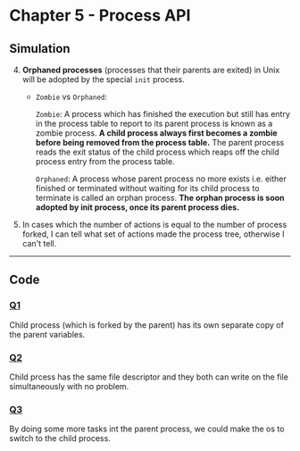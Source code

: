 # Chapter 5 - Process API
## Simulation
4. **Orphaned processes** (processes that their parents are exited) in Unix will be adopted by the special ```init``` process.
    - ```Zombie``` vs ```Orphaned```:

        ```Zombie```: A process which has finished the execution but still has entry in the process table to report to its parent process is known as a zombie process. **A child process always first becomes a zombie before being removed from the process table.** The parent process reads the exit status of the child process which reaps off the child process entry from the process table.

        ```Orphaned```: A process whose parent process no more exists i.e. either finished or terminated without waiting for its child process to terminate is called an orphan process. **The orphan process is soon adopted by init process, once its parent process dies.**

6. In cases which the number of actions is equal to the number of process forked, I can tell what set of actions made the process tree, otherwise I can't tell.
---
## Code

### [Q1](q1.c)
Child process (which is forked by the parent) has its own separate copy of the parent variables.

### [Q2](q2.c)
Child prcess has the same file descriptor and they both can write on the file simultaneously with no problem.

### [Q3](q3.c)
By doing some more tasks int the parent process, we could make the os to switch to the child process.
